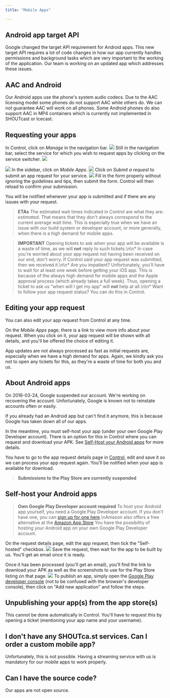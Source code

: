 ```yaml
---
title: "Mobile Apps"

---
```


## Android app target API
Google changed the target API requirement for Android apps. This new target API requires a lot of code changes in how our app currently handles permissions and background tasks which are very important to the working of the application. Our team is working on an updated app which addresses these issues.

## AAC and Android
Our Android apps use the phone's system audio codecs. Due to the AAC licensing model some phones do not support AAC while others do. We can not guarantee AAC will work on all phones. Some Android phones do also support AAC in MP4 containers which is currently not implemented in SHOUTcast or Icecast.

## Requesting your apps

In Control, click on *Manage* in the navigation bar.
![](https://images.shoutca.st/NhuzgsVWTIDp9JKBhmla_hqGBv73.png)
Still in the navigation bar, select the service for which you wish to request apps by clicking on the service switcher.
![](https://images.shoutca.st/2EHepN3iTqepDxoCyAvM_CywNNUd.png)

![](https://images.shoutca.st/adv20t3LTziXn5vNOR82_WbdrIVZ.png)
In the sidebar, click on *Mobile Apps*.
![](https://images.shoutca.st/0cX3iclpSWmVB5lyrL6b_gD7sSAy.png)
Click on *Submit a request* to submit an app request for your service.
![](https://images.shoutca.st/KtcoURmUSji9AZoT4qhh_DwDg1U2.png)
Fill in the form properly without ignoring the guidelines and tips, then submit the form. Control will then reload to confirm your submission.

You will be notified whenever your app is submitted and if there are any issues with your request.
> **ETAs**
> The estimated wait times indicated in Control are what they are: *estimated*. That means that they don't always correspond to the current average wait time. This is especially true when we have an issue with our build system or developer account, or more generally, when there is a high demand for mobile apps.

> **IMPORTANT**
> Opening tickets to ask when your app will be available is a waste of time, as we will **not** reply to such tickets.\n\n* In case you're worried about your app request not having been received on our end, don't worry. If Control said your app request was submitted, then we received it.\n\n* Are you impatient? Unfortunately, you'll have to wait for at least one week before getting your iOS app. This is because of the always high demand for mobile apps and the Apple approval process (which already takes a full week). Thus, opening a ticket to ask us \"when will I get my app\" will **not** help at all.\n\n* Want to follow your app request status? You can do this in Control.


## Editing your app request

You can also edit your app request from Control at any time.

On the *Mobile Apps* page, there is a link to view more info about your request. When you click on it, your app request will be shown with all details, and you'll be offered the choice of editing it.

App updates are not always processed as fast as initial requests are, especially when we have a high demand for apps. Again, we kindly ask you not to open any tickets for this, as they're a waste of time for both you and us.

## About Android apps

On 2016-03-24, Google suspended our account. We're working on recovering the account. Unfortunately, Google is known not to reinstate accounts often or easily.

If you already had an Android app but can't find it anymore, this is because Google has taken down all of our apps.

In the meantime, you must self-host your app (under your own Google Play Developer account). There is an option for this in Control where you can request and download your APK. See [Self-Host your Android apps](#self-host-your-android-apps) for more details.

You have to go to the app request details page in [Control](https://control.shoutca.st), edit and save it so we can process your app request again. You'll be notified when your app is available for download.

> **Submissions to the Play Store are currently suspended**


## Self-host your Android apps


> **Own Google Play Developer account required**
> To host your Android app yourself, you need a Google Play Developer account. If you don't have one, you can [sign up for one here](https://play.google.com/apps/publish/signup/).\nAmazon also offers a free alternative at the [Amazon App Store](https://developer.amazon.com/public/support/submitting-your-app)
You have the possibility of hosting your Android app on your own Google Play Developer account.

On the request details page, edit the app request, then tick the "Self-hosted" checkbox.
![](https://images.shoutca.st/DA2ci8cQ5WCGDFRbaRiw_Schermafbeelding%202016-03-26%20om%2014.07.32.png)
Save the request, then wait for the app to be built by us. You'll get an email once it is ready.

Once it has been processed (you'll get an email), you'll find the link to download your APK as well as the screenshots to use for the Play Store listing on that page.
![](https://images.shoutca.st/Imu0nUSdQau3nly1XCbL_Schermafbeelding%202016-03-26%20om%2014.16.10.png)
To publish an app, simply open the [Google Play developer console](https://play.google.com/apps/publish/) (not to be confused with the browser's developer console), then click on "Add new application" and follow the steps.

## Unpublishing your app(s) from the app store(s)

This cannot be done automatically in Control. You'll have to request this by opening a ticket (mentioning your app name and your username).

## I don't have any SHOUTca.st services. Can I order a custom mobile app?

Unfortunately, this is not possible. Having a streaming service with us is mandatory for our mobile apps to work properly.

## Can I have the source code?

Our apps are not open source.
